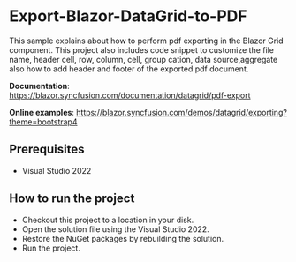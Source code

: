 # Export-Blazor-DataGrid-to-PDF

This sample explains about how to perform pdf exporting in the Blazor Grid component. This project also includes code snippet to customize the file name, header cell, row, column, cell, group cation, data source,aggregate also how to add header and footer of the exported pdf document.

**Documentation**: https://blazor.syncfusion.com/documentation/datagrid/pdf-export

**Online examples**: https://blazor.syncfusion.com/demos/datagrid/exporting?theme=bootstrap4

## Prerequisites

* Visual Studio 2022

## How to run the project

* Checkout this project to a location in your disk.
* Open the solution file using the Visual Studio 2022.
* Restore the NuGet packages by rebuilding the solution.
* Run the project.
